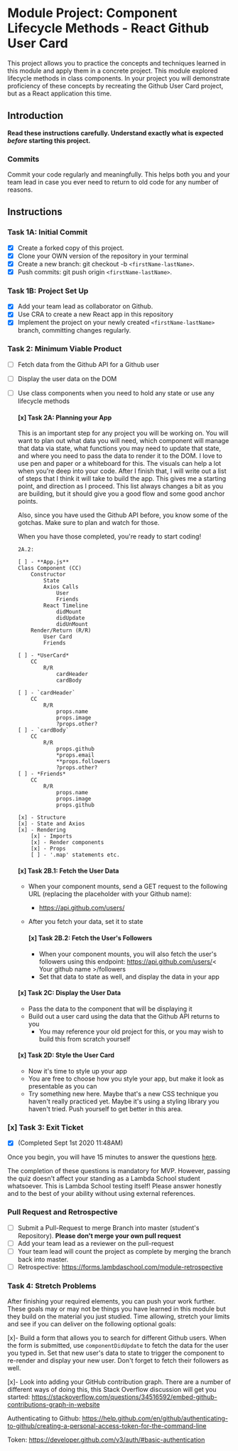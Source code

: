 # Module Project: Component Lifecycle Methods - React Github User Card

This project allows you to practice the concepts and techniques learned in this module and apply them in a concrete project. This module explored lifecycle methods in class components. In your project you will demonstrate proficiency of these concepts by recreating the Github User Card project, but as a React application this time.

## Introduction

**Read these instructions carefully. Understand exactly what is expected _before_ starting this project.**

### Commits

Commit your code regularly and meaningfully. This helps both you and your team lead in case you ever need to return to old code for any number of reasons.

## Instructions

### Task 1A: Initial Commit

- [x] Create a forked copy of this project.
- [x] Clone your OWN version of the repository in your terminal
- [x] Create a new branch: git checkout -b `<firstName-lastName>`.
- [x] Push commits: git push origin `<firstName-lastName>`.

### Task 1B: Project Set Up
- [x] Add your team lead as collaborator on Github.
- [x] Use CRA to create a new React app in this repository
- [x] Implement the project on your newly created `<firstName-lastName>` branch, committing changes regularly.

### Task 2: Minimum Viable Product

- [ ] Fetch data from the Github API for a Github user
- [ ] Display the user data on the DOM
- [ ] Use class components when you need to hold any state or use any lifecycle methods

    #### [x] Task 2A: Planning your App

    This is an important step for any project you will be working on. You will want to plan out what data you will need, which component will manage that data via state, what functions you may need to update that state, and where you need to pass the data to render it to the DOM. I love to use pen and paper or a whiteboard for this. The visuals can help a lot when you're deep into your code. After I finish that, I will write out a list of steps that I think it will take to build the app. This gives me a starting point, and direction as I proceed. This list always changes a bit as you are building, but it should give you a good flow and some good anchor points.

    Also, since you have used the Github API before, you know some of the gotchas. Make sure to plan and watch for those.

    When you have those completed, you're ready to start coding!

      2A.2:

      [ ] - **App.js**
      Class Component (CC)
          Constructor 
              State
              Axios Calls
                  User
                  Friends
              React Timeline
                  didMount
                  didUpdate
                  didUnMount
          Render/Return (R/R)
              User Card
              Friends

      [ ] - *UserCard*
          CC
              R/R
                  cardHeader
                  cardBody

      [ ] - `cardHeader`
          CC
              R/R
                  props.name
                  props.image
                  ?props.other?
      [ ] - `cardBody`
          CC
              R/R
                  props.github
                  *props.email
                  **props.followers
                  ?props.other?
      [ ] - *Friends*
          CC
              R/R
                  props.name
                  props.image
                  props.github

      [x] - Structure
      [x] - State and Axios
      [x] - Rendering 
          [x] - Imports
          [x] - Render components
          [x] - Props
          [ ] - '.map' statements etc.

    #### [x] Task 2B.1: Fetch the User Data

    - When your component mounts, send a GET request to the following URL (replacing the placeholder with your Github name):
      - https://api.github.com/users/<your name>
    - After you fetch your data, set it to state

      #### [x] Task 2B.2: Fetch the User's Followers

      - When your component mounts, you will also fetch the user's followers using this endpoint:
        https://api.github.com/users/< Your github name >/followers
      - Set that data to state as well, and display the data in your app

    #### [x] Task 2C: Display the User Data

    - Pass the data to the component that will be displaying it
    - Build out a user card using the data that the Github API returns to you
      - You may reference your old project for this, or you may wish to build this from scratch yourself


    #### [x] Task 2D: Style the User Card

    - Now it's time to style up your app
    - You are free to choose how you style your app, but make it look as presentable as you can
    - Try something new here. Maybe that's a new CSS technique you haven't really practiced yet. Maybe it's using a styling library you haven't tried. Push yourself to get better in this area.


### [x] Task 3: Exit Ticket
  - [x] (Completed Sept 1st 2020 11:48AM)

Once you begin, you will have 15 minutes to answer the questions [here](https://app.codesignal.com/public-test/z2P39aAiiwdSM7XHu/LLXYAwYAzh6FXK).

The completion of these questions is mandatory for MVP. However, passing the quiz doesn't affect your standing as a Lambda School student whatsoever. This is Lambda School testing itself! Please answer honestly and to the best of your ability without using external references.

### Pull Request and Retrospective

- [ ] Submit a Pull-Request to merge <firstName-lastName> Branch into master (student's Repository). **Please don't merge your own pull request**
- [ ] Add your team lead as a reviewer on the pull-request
- [ ] Your team lead will count the project as complete by merging the branch back into master.
- [ ] Retrospective: https://forms.lambdaschool.com/module-retrospective

### Task 4: Stretch Problems

After finishing your required elements, you can push your work further. These goals may or may not be things you have learned in this module but they build on the material you just studied. Time allowing, stretch your limits and see if you can deliver on the following optional goals:

[x]- Build a form that allows you to search for different Github users. When the form is submitted, use `componentDidUpdate` to fetch the data for the user you typed in. Set that new user's data to state to trigger the component to re-render and display your new user. Don't forget to fetch their followers as well.


[x]- Look into adding your GitHub contribution graph. There are a number of different ways of doing this, this Stack Overflow discussion will get you started: https://stackoverflow.com/questions/34516592/embed-github-contributions-graph-in-website

Authenticating to Github:
https://help.github.com/en/github/authenticating-to-github/creating-a-personal-access-token-for-the-command-line

Token:
https://developer.github.com/v3/auth/#basic-authentication